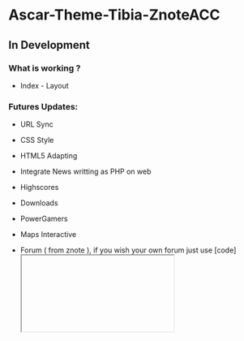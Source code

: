# Ascar-Theme-Tibia-ZnoteACC
## In Development

### What is working ?

- Index - Layout

### Futures Updates:

- URL Sync

- CSS Style

- HTML5 Adapting

- Integrate News writting as PHP on web

- Highscores

- Downloads

- PowerGamers

- Maps Interactive

- Forum ( from znote ), if you wish your own forum just use [code]<iframe>[/code]

- Houses

- Character Profile

- Admin Panel

- My Account

- Buy Points

- Store

- Guilds

- Guilds War

- Frags

- Deaths

- And more


![Screenshot 2021-09-15 14 57 48](https://user-images.githubusercontent.com/89811188/133441942-abd759c7-a1a1-4461-ba5d-d1cad553f68a.png)
